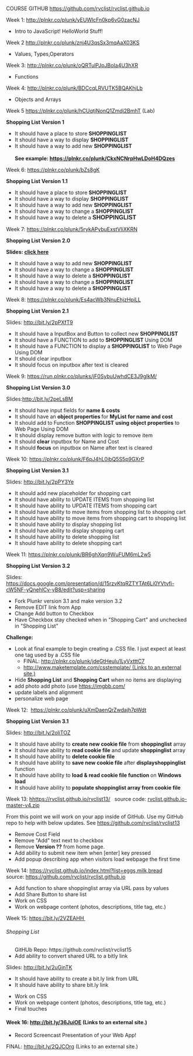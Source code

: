<p>COURSE GITHUB <a href="https://github.com/rvclist/rvclist.github.io">https://github.com/rvclist/rvclist.github.io</a></p>
<p>Week 1: <a href="http://plnkr.co/plunk/yEUWlcFn0kp6vG0zacNJ">http://plnkr.co/plunk/yEUWlcFn0kp6vG0zacNJ</a></p>
<ul>
<li>Intro to JavaScript! HelloWorld Stuff!</li>
</ul>
<p>Week 2 <a href="http://plnkr.co/plunk/znj4U3qsSx3mqAaX03KS">http://plnkr.co/plunk/znj4U3qsSx3mqAaX03KS</a></p>
<ul>
<li>Values, Types,Operators</li>
</ul>
<p>Week 3: <a href="http://plnkr.co/plunk/oQRTulPJpJBoIa4U3hXR">http://plnkr.co/plunk/oQRTulPJpJBoIa4U3hXR</a></p>
<ul>
<li>Functions</li>
</ul>
<p>Week 4: <a href="http://plnkr.co/plunk/BDCcqLRVUTK5BQAKhjLb">http://plnkr.co/plunk/BDCcqLRVUTK5BQAKhjLb</a></p>
<ul>
<li>Objects and Arrays</li>
</ul>
<p>Week 5 <a href="https://plnkr.co/plunk/hCUqtjNonQ1Zmdj2BmhT">https://plnkr.co/plunk/hCUqtjNonQ1Zmdj2BmhT</a> (Lab)</p>
<p><strong>Shopping List Version 1</strong></p>
<ul>
<li style="font-weight: 400;"><span style="font-weight: 400;">It should have a place to store </span><strong>SHOPPINGLIST</strong></li>
<li style="font-weight: 400;"><span style="font-weight: 400;">It should have a way to display </span><strong>SHOPPINGLIST</strong></li>
<li style="font-weight: 400;"><span style="font-weight: 400;">It should have a way to add new </span><strong>SHOPPINGLIST<br /><br />See example: <a href="https://plnkr.co/plunk/CkxNCNrpHwLDoH4DQzes">https://plnkr.co/plunk/CkxNCNrpHwLDoH4DQzes</a>&nbsp;</strong></li>
</ul>
<p>Week 6: <a href="https://plnkr.co/plunk/bZs8gK">https://plnkr.co/plunk/bZs8gK</a></p>
<p><strong>Shopping List Version 1.1</strong></p>
<ul>
<li style="font-weight: 400;"><span style="font-weight: 400;">It should have a place to store </span><strong>SHOPPINGLIST</strong></li>
<li style="font-weight: 400;"><span style="font-weight: 400;">It should have a way to display </span><strong>SHOPPINGLIST</strong></li>
<li style="font-weight: 400;"><span style="font-weight: 400;">It should have a way to add new </span><strong>SHOPPINGLIST&nbsp;</strong></li>
<li style="font-weight: 400;"><span style="font-weight: 400;">It should have a way to change a </span><strong>SHOPPINGLIST</strong></li>
<li style="font-weight: 400;">It should have a way to delete a <strong style="font-family: sans-serif; font-size: 1rem;">SHOPPINGLIST</strong></li>
</ul>
<p>Week 7: <a href="https://plnkr.co/plunk/5rykAPybuExstVIiXKRN">https://plnkr.co/plunk/5rykAPybuExstVIiXKRN</a></p>
<p><strong>Shopping List Version 2.0</strong></p>
<p><strong>Slides: <a href="https://docs.google.com/presentation/d/1bO1Dvx-gLofmRdI2G-IKUfpKojxvHND_1noZsLdR08c/edit#slide=id.p">click here</a></strong></p>
<ul>
<li style="font-weight: 400;">It should have a way to add new <strong>SHOPPINGLIST</strong></li>
<li style="font-weight: 400;"><span style="font-weight: 400;">It should have a way to change a </span><strong>SHOPPINGLIST</strong></li>
<li style="font-weight: 400;"><strong><span style="font-weight: 400;">It should have a way to delete a </span><strong>SHOPPINGLIST</strong></strong></li>
<li>It should have a way to change a&nbsp;<strong>SHOPPINGLIST</strong></li>
<li>It should have a way to delete a&nbsp;<strong>SHOPPINGLIST</strong></li>
</ul>
<p>Week 8: <a href="https://plnkr.co/plunk/Es4acWb3NnuEhjzHpiLL">https://plnkr.co/plunk/Es4acWb3NnuEhjzHpiLL</a>&nbsp;</p>
<p><strong>Shopping List Version 2.1&nbsp;</strong></p>
<p>Slides:&nbsp;<a href="http://bit.ly/2pPXfT9">http://bit.ly/2pPXfT9</a>&nbsp;</p>
<ul>
<li style="font-weight: 400;"><span style="font-weight: 400;">It should have a InputBox and Button to collect new </span><strong>SHOPPINGLIST</strong></li>
<li style="font-weight: 400;"><span style="font-weight: 400;">It should have a FUNCTION to add to </span><strong>SHOPPINGLIST </strong><span style="font-weight: 400;">Using DOM</span></li>
<li style="font-weight: 400;"><span style="font-weight: 400;">It should have a FUNCTION to display a </span><strong>SHOPPINGLIST</strong><span style="font-weight: 400;">&nbsp;to Web Page Using DOM </span></li>
<li style="font-weight: 400;"><span style="font-weight: 400;">It should clear inputbox </span></li>
<li style="font-weight: 400;"><span style="font-weight: 400;">It should focus on inputbox after text is cleared</span></li>
</ul>
<p>Week 9: <a href="https://run.plnkr.co/plunks/jF0SybuUwhdCE3J9gIkM/">https://run.plnkr.co/plunks/jF0SybuUwhdCE3J9gIkM/</a>&nbsp;</p>
<p><strong>Shopping List Version&nbsp;3.0</strong></p>
<p>Slides:<a href="http://bit.ly/2peLsBM">http://bit.ly/2peLsBM</a>&nbsp;</p>
<ul>
<li style="font-weight: 400;"><span style="font-weight: 400;">It should have input fields for </span><strong>name &amp; costs</strong></li>
<li style="font-weight: 400;"><span style="font-weight: 400;">It should have an </span><strong>object properties </strong><span style="font-weight: 400;">for </span><strong>MyList for name and cost</strong></li>
<li style="font-weight: 400;"><span style="font-weight: 400;">It should add to Function </span><strong>SHOPPINGLIST</strong>&nbsp;<strong>using object properties</strong><span style="font-weight: 400;"> to Web Page Using DOM </span></li>
<li style="font-weight: 400;"><span style="font-weight: 400;">It should display remove button with logic to remove item</span></li>
<li style="font-weight: 400;"><span style="font-weight: 400;">It should </span><strong>clear</strong><span style="font-weight: 400;"> inputbox for Name and Cost</span></li>
<li style="font-weight: 400;">It should <strong>focus</strong><span style="font-weight: 400;"> on inputbox on Name after text is cleared</span></li>
</ul>
<p>Week 10: <a href="https://plnkr.co/plunk/F6pJ4hL0ibQ5S5p9GXrP">https://plnkr.co/plunk/F6pJ4hL0ibQ5S5p9GXrP</a></p>
<p><strong>Shopping List Version&nbsp;3.1</strong></p>
<p>Slides:&nbsp;<a href="http://bit.ly/2pPY3Ye">http://bit.ly/2pPY3Ye</a></p>
<ul>
<li style="font-weight: 400;"><span style="font-weight: 400;">It should add new placeholder for shopping cart</span></li>
<li style="font-weight: 400;"><span style="font-weight: 400;">It should have ability to UPDATE ITEMS from shopping list</span></li>
<li style="font-weight: 400;"><span style="font-weight: 400;">It should have ability to UPDATE ITEMS from shopping cart</span></li>
<li style="font-weight: 400;"><span style="font-weight: 400;">It should have ability to move items from shopping list to shopping cart</span></li>
<li style="font-weight: 400;"><span style="font-weight: 400;">It should have ability to move items from shopping cart to shopping list</span></li>
<li style="font-weight: 400;"><span style="font-weight: 400;">It should have ability to display shopping list</span></li>
<li style="font-weight: 400;"><span style="font-weight: 400;">It should have ability to display shopping cart</span></li>
<li style="font-weight: 400;"><span style="font-weight: 400;">It should have ability to delete shopping list</span></li>
<li style="font-weight: 400;"><span style="font-weight: 400;">It should have ability to delete shopping cart</span></li>
</ul>
<p>Week 11: <a href="https://plnkr.co/plunk/BR6ghXqn9WuFUM6mL2w5">https://plnkr.co/plunk/BR6ghXqn9WuFUM6mL2w5</a>&nbsp;</p>
<p><strong>Shopping List Version&nbsp;3.2</strong></p>
<p>Slides:&nbsp; <a href="https://docs.google.com/presentation/d/15rzvKtqRZTYTAt6Li0YVtvfi-cW5NF-yQnehlCv-yB8/edit?usp=sharing">https://docs.google.com/presentation/d/15rzvKtqRZTYTAt6Li0YVtvfi-cW5NF-yQnehlCv-yB8/edit?usp=sharing</a>&nbsp;</p>
<ul>
<li>Fork Plunkr version 3.1 and make version 3.2</li>
<li>Remove EDIT link from App</li>
<li>Change Add button to Checkbox</li>
<li>Have Checkbox stay checked when in "Shopping Cart" and unchecked in "Shopping List"</li>
</ul>
<p><strong>Challenge:</strong></p>
<ul>
<li>Look at final example to begin creating a .CSS file. I just expect at least one tag used by a .CSS file
<ul>
<li>FINAL: <a href="http://plnkr.co/plunk/jdeGtHeulu1LyVxtttC7">http://plnkr.co/plunk/jdeGtHeulu1LyVxtttC7</a>&nbsp;</li>
<li><a class="external" href="http://www.maketemplate.com/csstemplate/" target="_blank" rel="noopener">http://www.maketemplate.com/csstemplate/<span class="screenreader-only">&nbsp;(Links to an external site.)</span></a>&nbsp;</li>
</ul>
</li>
<li>Hide <strong>Shopping List</strong> and <strong>Shopping Cart</strong> when no items are displaying</li>
<li>add photo <span>add photo&nbsp;</span><span>(use&nbsp;</span><a class="external" href="https://imgbb.com/" target="_blank" rel="noopener"><span>https://imgbb.com/</span></a></li>
<li>update labels and alignment</li>
<li>personalize web page</li>
</ul>
<p>Week 12:&nbsp; <a href="https://plnkr.co/plunk/uXmDaenQrZwdajh7pWdt">https://plnkr.co/plunk/uXmDaenQrZwdajh7pWdt</a></p>
<p><strong>Shopping List Version&nbsp;3.1</strong></p>
<p>Slides:&nbsp;<a href="http://bit.ly/2oliTOZ">http://bit.ly/2oliTOZ</a>&nbsp;</p>
<ul>
<li style="font-weight: 400;"><span style="font-weight: 400;">It should have ability to </span><strong>create new cookie file</strong><span style="font-weight: 400;"> from </span><strong>shoppinglist</strong><span style="font-weight: 400;"> array</span></li>
<li style="font-weight: 400;"><span style="font-weight: 400;">It should have ability to </span><strong>read cookie file</strong><span style="font-weight: 400;"> and update </span><strong>shoppinglist</strong><span style="font-weight: 400;"> array</span></li>
<li style="font-weight: 400;"><span style="font-weight: 400;">It should have ability to </span><strong>delete cookie file</strong></li>
<li style="font-weight: 400;"><span style="font-weight: 400;">It should have ability to </span><strong>save new cookie file</strong><span style="font-weight: 400;"> after </span><strong>displayshoppinglist</strong><span style="font-weight: 400;"> function</span></li>
<li style="font-weight: 400;"><span style="font-weight: 400;">It should have ability to </span><strong>load &amp; read cookie file function </strong><span style="font-weight: 400;">on </span><strong>Windows load</strong></li>
<li style="font-weight: 400;">It should have ability to <strong>populate shoppinglist array from cookie file</strong></li>
</ul>
<p>Week 13: <a href="https://rvclist.github.io/rvclist13/">hhttps://rvclist.github.io/rvclist13/</a> &nbsp; source code:&nbsp;<a class="instructure_file_link instructure_scribd_file" title="rvclist.github.io-master-v4.zip" href="https://rvceagle.instructure.com/courses/22254/files/2300844/download?wrap=1" data-api-endpoint="https://rvceagle.instructure.com/api/v1/courses/22254/files/2300844" data-api-returntype="File">rvclist.github.io-master-v4.zip</a></p>
<p>From this point we will work on your app inside of GitHub. Use my GitHub repo to help with below updates. See&nbsp;<a class="external" href="https://github.com/rvclist/rvclist13" target="_blank" rel="noopener">https://github.com/rvclist/rvclist13</a></p>
<ul>
<li>Remove Cost Field</li>
<li>Remove "Add" text next to checkbox</li>
<li>Remove <strong>Version ??</strong>&nbsp;from home page.</li>
<li>Add ability to submit new item when [enter] key pressed</li>
<li>Add popup describing app when visitors load webpage the first time</li>
</ul>
<p>Week 14:&nbsp;<a href="https://rvclist.github.io/index.html?list=eggs,milk,bread">https://rvclist.github.io/index.html?list=eggs,milk,bread</a>&nbsp; source:&nbsp;<a href="https://github.com/rvclist/rvclist.github.io">https://github.com/rvclist/rvclist.github.io</a>&nbsp;</p>
<ul>
<li>Add function to share shoppinglist array via&nbsp;URL pass by values</li>
<li>Add Share Button to share list</li>
<li>Work on CSS</li>
<li>Work on webpage content (photos, descriptions, title tag, etc.)</li>
</ul>
<p>Week 15:&nbsp;<a href="https://bit.ly/2VZEAHH ">https://bit.ly/2VZEAHH </a>&nbsp;</p>
<h6>Shopping List</h6>
<ul>
GitHUb Repo: https://github.com/rvclist/rvclist15
<li>Add ability to convert shared URL to a bitly link</li>
</ul>
<p>Slides:<span>&nbsp;</span><a href="http://bit.ly/2uGinTK">http://bit.ly/2uGinTK</a></p>
<ul>
<li>It should have ability to create a bit.ly link from URL</li>
<li>It should have ability to share bit.ly link</li>
</ul>
<ul>
<li>Work on CSS</li>
<li>Work on webpage content (photos, descriptions, title tag, etc.)</li>
<li>Final touches</li>
</ul>
<h4>Week 16:<span>&nbsp;</span><a href="http://bit.ly/36JuiOE">http://bit.ly/36JuiOE</a><span>&nbsp;</span>(Links to an external site.)</h4>
<ul>
<li>Record Screencast Presentation of your Web App!</li>
</ul>
<p>FINAL:<span>&nbsp;</span><a href="http://bit.ly/2QJCOrg">http://bit.ly/2QJCOrg</a><span>&nbsp;</span>(Links to an external site.)</p>
